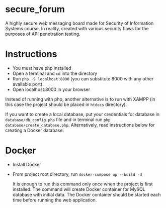 # secure_forum
A highly secure web messaging board made for Security of Information Systems course. In reality, created with various security flaws for the purposes of API penetration testing.

# Instructions
- You must have php installed
- Open a terminal and `cd` into the directory
- Run `php -S localhost:8000` (you can substitute 8000 with any other available port)
- Open localhost:8000 in your browser

Instead of running with php, another alternative is to run with XAMPP (in this case the project should be placed in `htdocs` directory).

  If you want to create a local database, put your credentials for database in `database/db_config.php` file and in terminal run `php database/create_database.php`. Alternatively, read instructions below for creating a Docker database.

# Docker
- Install Docker
- From project root directory, run `docker-compose up --build -d`

  It is enough to run this command only once when the project is first installed. The command will create Docker container for MySQL database with initial data. The Docker container should be started each time before running the web application.


